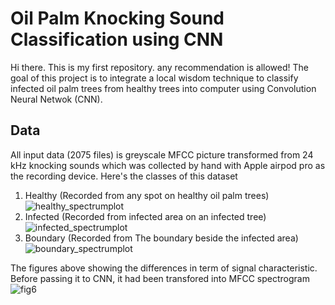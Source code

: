 # Oil Palm Knocking Sound Classification using CNN
Hi there. This is my first repository. any recommendation is allowed! 
The goal of this project is to integrate a local wisdom technique to classify infected oil palm trees from healthy trees into computer using Convolution Neural Netwok (CNN).
## Data
All input data (2075 files) is greyscale MFCC picture transformed from 24 kHz knocking sounds which was collected by hand with Apple airpod pro as the recording device. Here's the classes of this dataset

1. Healthy (Recorded from any spot on healthy oil palm trees)
![healthy_spectrumplot](https://github.com/augsornthip03/SoundRecognitionOilpalm/assets/132915443/ba934d7b-ce24-430c-989a-456883e4aaa4)
2. Infected (Recorded from infected area on an infected tree)
![infected_spectrumplot](https://github.com/augsornthip03/SoundRecognitionOilpalm/assets/132915443/343b9843-be83-4c1a-af68-e216ea8a0889)
3. Boundary (Recorded from The boundary beside the infected area)
![boundary_spectrumplot](https://github.com/augsornthip03/SoundRecognitionOilpalm/assets/132915443/cd50f309-bf62-4878-b69d-f91b9c8c5759)

The figures above showing the differences in term of signal characteristic. Before passing it to CNN, it had been transfored into MFCC spectrogram
![fig6](https://github.com/augsornthip03/SoundRecognitionOilpalm/assets/132915443/c8c60681-396c-46ed-9e70-74b5376fb519)
